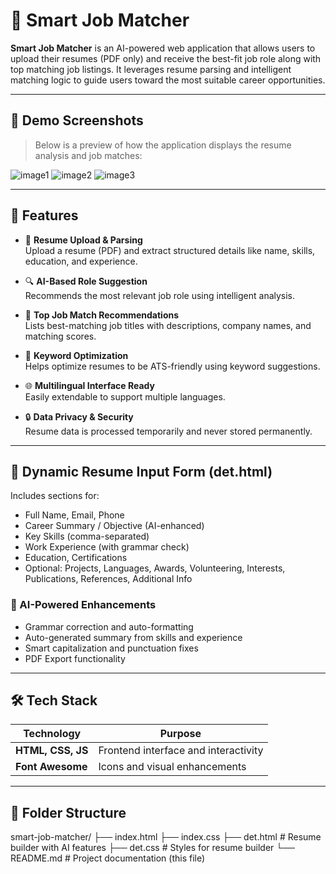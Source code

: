 # 💼 Smart Job Matcher

**Smart Job Matcher** is an AI-powered web application that allows users to upload their resumes (PDF only) and receive the best-fit job role along with top matching job listings. It leverages resume parsing and intelligent matching logic to guide users toward the most suitable career opportunities.

---

## 📸 Demo Screenshots

> Below is a preview of how the application displays the resume analysis and job matches:

![image1](https://github.com/user-attachments/assets/c961fe7a-5ec6-4e44-a048-455d90e83915)
![image2](https://github.com/user-attachments/assets/4a02f913-b36d-45f2-be79-f14d18be8baf)
![image3](https://github.com/user-attachments/assets/fc23f992-9525-49bc-985f-ede5276c4cfb)

---

## 🚀 Features

- 📄 **Resume Upload & Parsing**  
  Upload a resume (PDF) and extract structured details like name, skills, education, and experience.

- 🔍 **AI-Based Role Suggestion**  
  Recommends the most relevant job role using intelligent analysis.

- 🎯 **Top Job Match Recommendations**  
  Lists best-matching job titles with descriptions, company names, and matching scores.

- 🧠 **Keyword Optimization**  
  Helps optimize resumes to be ATS-friendly using keyword suggestions.

- 🌐 **Multilingual Interface Ready**  
  Easily extendable to support multiple languages.

- 🔒 **Data Privacy & Security**  
  Resume data is processed temporarily and never stored permanently.

---

## 📝 Dynamic Resume Input Form (det.html)

Includes sections for:

- Full Name, Email, Phone  
- Career Summary / Objective (AI-enhanced)  
- Key Skills (comma-separated)  
- Work Experience (with grammar check)  
- Education, Certifications  
- Optional: Projects, Languages, Awards, Volunteering, Interests, Publications, References, Additional Info  

### 🤖 AI-Powered Enhancements

- Grammar correction and auto-formatting
- Auto-generated summary from skills and experience
- Smart capitalization and punctuation fixes
- PDF Export functionality

---

## 🛠️ Tech Stack

| Technology | Purpose |
|------------|---------|
| **HTML, CSS, JS** | Frontend interface and interactivity |
| **Font Awesome** | Icons and visual enhancements |

---

## 📁 Folder Structure

smart-job-matcher/
├── index.html 
├── index.css 
├── det.html # Resume builder with AI features
├── det.css # Styles for resume builder
└── README.md # Project documentation (this file)
